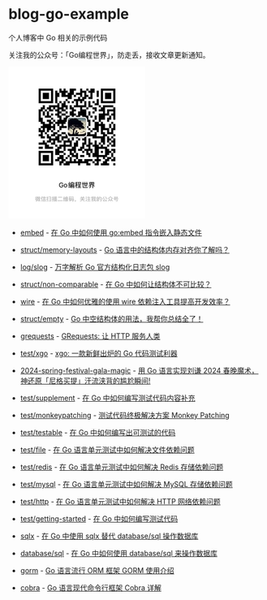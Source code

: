 # blog-go-example

个人博客中 Go 相关的示例代码

关注我的公众号：「Go编程世界」，防走丢，接收文章更新通知。

<img alt="Go编程世界" src="./assets/imgs/mpweixin.png" width="270px">

- [embed](./embed) - [在 Go 中如何使用 go:embed 指令嵌入静态文件](https://jianghushinian.cn/2024/07/12/go-embed/)

- [struct/memory-layouts](./struct/memory-layouts) - [Go 语言中的结构体内存对齐你了解吗？](https://jianghushinian.cn/2024/07/07/do-you-understand-the-memory-alignment-of-structs-in-the-go/)

- [log/slog](./log/slog) - [万字解析 Go 官方结构化日志包 slog](https://jianghushinian.cn/2024/06/24/go-s-official-structured-log-package-slog/)

- [struct/non-comparable](./struct/non-comparable) - [在 Go 中如何让结构体不可比较？](https://jianghushinian.cn/2024/06/15/how-to-make-structures-incomparable-in-go/)

- [wire](./wire) - [在 Go 中如何优雅的使用 wire 依赖注入工具提高开发效率？](https://jianghushinian.cn/2024/06/09/how-can-you-elegantly-use-dependency-injection-in-go-to-improve-development-efficiency/)

- [struct/empty](./struct/empty) - [Go 中空结构体的用法，我帮你总结全了！](https://jianghushinian.cn/2024/06/02/i-have-summarized-all-the-usages-of-empty-struct-in-go-for-you/)

- [grequests](./grequests) - [GRequests: 让 HTTP 服务人类](https://jianghushinian.cn/2024/05/30/grequests-http-for-humans/)

- [test/xgo](./test/xgo) - [xgo: 一款新鲜出炉的 Go 代码测试利器](https://jianghushinian.cn/2024/05/19/xgo-a-fresh-go-code-testing-tool/)

- [2024-spring-festival-gala-magic](./2024-spring-festival-gala-magic) - [用 Go 语言实现刘谦 2024 春晚魔术，神还原「尼格买提」汗流浃背的尴尬瞬间!](https://jianghushinian.cn/2024/02/10/use-go-to-realize-liu-qian-s-2024-spring-festival-gala-magic/)

- [test/supplement](./test/supplement) - [在 Go 中如何编写测试代码内容补充](https://jianghushinian.cn/2023/07/23/how-to-write-testing-in-go-content-supplement/)

- [test/monkeypatching](./test/monkeypatching) - [测试代码终极解决方案 Monkey Patching](https://jianghushinian.cn/2023/07/22/the-ultimate-solution-to-test-code-monkey-patching/)

- [test/testable](./test/testable) - [在 Go 中如何编写出可测试的代码](https://jianghushinian.cn/2023/07/22/how-to-write-testable-code-in-go/)

- [test/file](./test/file) - [在 Go 语言单元测试中如何解决文件依赖问题](https://jianghushinian.cn/2023/07/19/how-to-resolve-file-dependencies-in-go-testing/)

- [test/redis](./test/redis) - [在 Go 语言单元测试中如何解决 Redis 存储依赖问题](https://jianghushinian.cn/2023/07/18/how-to-resolve-redis-dependencies-in-go-testing/)

- [test/mysql](./test/mysql) - [在 Go 语言单元测试中如何解决 MySQL 存储依赖问题](https://jianghushinian.cn/2023/07/16/how-to-resolve-mysql-dependencies-in-go-testing/)

- [test/http](./test/http) - [在 Go 语言单元测试中如何解决 HTTP 网络依赖问题](https://jianghushinian.cn/2023/07/15/how-to-resolve-http-dependencies-in-go-testing/)

- [test/getting-started](./test/getting-started) - [在 Go 中如何编写测试代码](https://jianghushinian.cn/2023/07/09/how-to-write-testing-in-go/)

- [sqlx](./sqlx) - [在 Go 中使用 sqlx 替代 database/sql 操作数据库](https://jianghushinian.cn/2023/06/15/using-sqlx-instead-of-database-sql-for-database-operations-in-go/)

- [database/sql](./database/sql) - [在 Go 中如何使用 database/sql 来操作数据库](https://jianghushinian.cn/2023/06/05/how-to-use-database-sql-to-operate-database-in-go/)

- [gorm](./gorm) - [Go 语言流行 ORM 框架 GORM 使用介绍](https://jianghushinian.cn/2023/05/27/go-popular-orm-framework-gorm-introduction/)

- [cobra](./cobra) - [Go 语言现代命令行框架 Cobra 详解](https://jianghushinian.cn/2023/05/08/go-modern-command-line-framework-cobra-details/)
